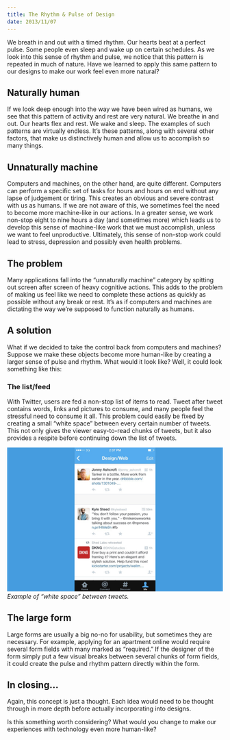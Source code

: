 ```yaml
---
title: The Rhythm & Pulse of Design
date: 2013/11/07
---
```

We breath in and out with a timed rhythm. Our hearts beat at a perfect pulse. Some people even sleep and wake up on certain schedules. As we look into this sense of rhythm and pulse, we notice that this pattern is repeated in much of nature. Have we learned to apply this same pattern to our designs to make our work feel even more natural?

## Naturally human
If we look deep enough into the way we have been wired as humans, we see that this pattern of activity and rest are very natural. We breathe in and out. Our hearts flex and rest. We wake and sleep. The examples of such patterns are virtually endless. It’s these patterns, along with several other factors, that make us distinctively human and allow us to accomplish so many things.

## Unnaturally machine
Computers and machines, on the other hand, are quite different. Computers can perform a specific set of tasks for hours and hours on end without any lapse of judgement or tiring. This creates an obvious and severe contrast with us as humans. If we are not aware of this, we sometimes feel the need to become more machine-like in our actions. In a greater sense, we work non-stop eight to nine hours a day (and sometimes more) which leads us to develop this sense of machine-like work that we must accomplish, unless we want to feel unproductive. Ultimately, this sense of non-stop work could lead to stress, depression and possibly even health problems.

## The problem
Many applications fall into the “unnaturally machine” category by spitting out screen after screen of heavy cognitive actions. This adds to the problem of making us feel like we need to complete these actions as quickly as possible without any break or rest. It’s as if computers and machines are dictating the way we’re supposed to function naturally as humans.

## A solution
What if we decided to take the control back from computers and machines? Suppose we make these objects become more human-like by creating a larger sense of pulse and rhythm. What would it look like? Well, it could look something like this:

### The list/feed
With Twitter, users are fed a non-stop list of items to read. Tweet after tweet contains words, links and pictures to consume, and many people feel the stressful need to consume it all. This problem could easily be fixed by creating a small “white space” between every certain number of tweets. This not only gives the viewer easy-to-read chunks of tweets, but it also provides a respite before continuing down the list of tweets.

![twitter white space example](images/twitter-example.jpg)
*Example of “white space” between tweets.*

## The large form
Large forms are usually a big no-no for usability, but sometimes they are necessary. For example, applying for an apartment online would require several form fields with many marked as “required.” If the designer of the form simply put a few visual breaks between several chunks of form fields, it could create the pulse and rhythm pattern directly within the form.

## In closing…
Again, this concept is just a thought. Each idea would need to be thought through in more depth before actually incorporating into designs.

Is this something worth considering? What would you change to make our experiences with technology even more human-like?
